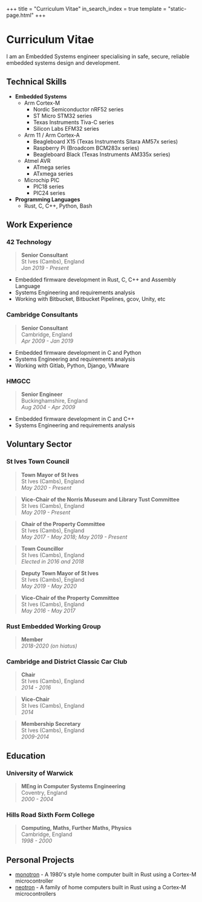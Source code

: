 +++
title = "Curriculum Vitae"
in_search_index = true
template = "static-page.html"
+++

# Curriculum Vitae

I am an Embedded Systems engineer specialising in safe, secure, reliable embedded systems design and development.

## **Technical Skills**

* **Embedded Systems**
    * Arm Cortex-M
        * Nordic Semiconductor nRF52 series
        * ST Micro STM32 series
        * Texas Instruments Tiva-C series
        * Silicon Labs EFM32 series
    * Arm 11 / Arm Cortex-A
        * Beagleboard X15 (Texas Instruments Sitara AM57x series)
        * Raspberry Pi (Broadcom BCM283x series)
        * Beagleboard Black (Texas Instruments AM335x series)
    * Atmel AVR
        * ATmega series
        * ATxmega series
    * Microchip PIC
        * PIC18 series
        * PIC24 series
* **Programming Languages**
    * Rust, C, C++, Python, Bash

## **Work Experience**

### 42 Technology

> **Senior Consultant**
> <br>St Ives (Cambs), England
> <br>*Jan 2019 - Present*

* Embedded firmware development in Rust, C, C++ and Assembly Language
* Systems Engineering and requirements analysis
* Working with Bitbucket, Bitbucket Pipelines, gcov, Unity, etc

### Cambridge Consultants

> **Senior Consultant**
> <br>Cambridge, England
> <br>*Apr 2009 - Jan 2019*

* Embedded firmware development in C and Python
* Systems Engineering and requirements analysis
* Working with Gitlab, Python, Django, VMware

### HMGCC

> **Senior Engineer**
> <br>Buckinghamshire, England
> <br>*Aug 2004 - Apr 2009*

* Embedded firmware development in C and C++
* Systems Engineering and requirements analysis

## **Voluntary Sector**

### St Ives Town Council

> **Town Mayor of St Ives**
> <br>St Ives (Cambs), England
> <br>*May 2020 - Present*

> **Vice-Chair of the Norris Museum and Library Tust Committee**
> <br>St Ives (Cambs), England
> <br>*May 2019 - Present*

> **Chair of the Property Committee**
> <br>St Ives (Cambs), England
> <br>*May 2017 - May 2018; May 2019 - Present*

> **Town Councillor**
> <br>St Ives (Cambs), England
> <br>*Elected in 2016 and 2018*

> **Deputy Town Mayor of St Ives**
> <br>St Ives (Cambs), England
> <br>*May 2019 - May 2020*

> **Vice-Chair of the Property Committee**
> <br>St Ives (Cambs), England
> <br>*May 2016 - May 2017*

### Rust Embedded Working Group

> **Member**
> <br>*2018-2020 (on hiatus)*

### Cambridge and District Classic Car Club

> **Chair**
> <br>St Ives (Cambs), England
> <br>*2014 - 2016*

> **Vice-Chair**
> <br>St Ives (Cambs), England
> <br>*2014*

> **Membership Secretary**
> <br>St Ives (Cambs), England
> <br>*2009-2014*

## **Education**

### University of Warwick

> **MEng in Computer Systems Engineering**
> <br>Coventry, England
> <br>*2000 - 2004*

### Hills Road Sixth Form College

> **Computing, Maths, Further Maths, Physics**
> <br>Cambridge, England
> <br>*1998 - 2000*

## **Personal Projects**

* [monotron](https://github.com/thejpster/monotron) - A 1980's style home computer built in Rust using a Cortex-M microcontroller
* [neotron](https://github.com/neotron-compute) - A family of home computers built in Rust using a Cortex-M microcontrollers
